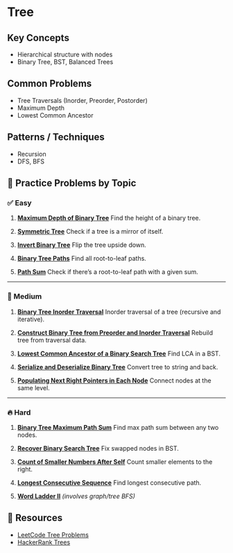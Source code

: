 # Tree

## Key Concepts
- Hierarchical structure with nodes
- Binary Tree, BST, Balanced Trees

## Common Problems
- Tree Traversals (Inorder, Preorder, Postorder)
- Maximum Depth
- Lowest Common Ancestor

## Patterns / Techniques
- Recursion
- DFS, BFS

## 🔹 Practice Problems by Topic

### ✅ Easy

1. **[Maximum Depth of Binary Tree](https://leetcode.com/problems/maximum-depth-of-binary-tree/)**
   Find the height of a binary tree.

2. **[Symmetric Tree](https://leetcode.com/problems/symmetric-tree/)**
   Check if a tree is a mirror of itself.

3. **[Invert Binary Tree](https://leetcode.com/problems/invert-binary-tree/)**
   Flip the tree upside down.

4. **[Binary Tree Paths](https://leetcode.com/problems/binary-tree-paths/)**
   Find all root-to-leaf paths.

5. **[Path Sum](https://leetcode.com/problems/path-sum/)**
   Check if there’s a root-to-leaf path with a given sum.

---

### 🔁 Medium

1. **[Binary Tree Inorder Traversal](https://leetcode.com/problems/binary-tree-inorder-traversal/)**
   Inorder traversal of a tree (recursive and iterative).

2. **[Construct Binary Tree from Preorder and Inorder Traversal](https://leetcode.com/problems/construct-binary-tree-from-preorder-and-inorder-traversal/)**
   Rebuild tree from traversal data.

3. **[Lowest Common Ancestor of a Binary Search Tree](https://leetcode.com/problems/lowest-common-ancestor-of-a-binary-search-tree/)**
   Find LCA in a BST.

4. **[Serialize and Deserialize Binary Tree](https://leetcode.com/problems/serialize-and-deserialize-binary-tree/)**
   Convert tree to string and back.

5. **[Populating Next Right Pointers in Each Node](https://leetcode.com/problems/populating-next-right-pointers-in-each-node/)**
   Connect nodes at the same level.

---

### 🔥 Hard

1. **[Binary Tree Maximum Path Sum](https://leetcode.com/problems/binary-tree-maximum-path-sum/)**
   Find max path sum between any two nodes.

2. **[Recover Binary Search Tree](https://leetcode.com/problems/recover-binary-search-tree/)**
   Fix swapped nodes in BST.

3. **[Count of Smaller Numbers After Self](https://leetcode.com/problems/count-of-smaller-numbers-after-self/)**
   Count smaller elements to the right.

4. **[Longest Consecutive Sequence](https://leetcode.com/problems/longest-consecutive-sequence/)**
   Find longest consecutive path.

5. **[Word Ladder II](https://leetcode.com/problems/word-ladder-ii/)** *(involves graph/tree BFS)*


## 🔹 Resources

* [LeetCode Tree Problems](https://leetcode.com/tag/tree/)
* [HackerRank Trees](https://www.hackerrank.com/domains/data-structures/trees)
